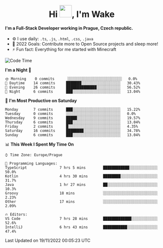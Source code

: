 <h1 align="center">Hi <img src="https://raw.githubusercontent.com/MrWakeCZ/MrWakeCZ/master/Hi.gif" width="40px" />, I'm Wake</h1>

#### I'm a Full-Stack Developer working in Prague, Czech republic.
- ⚙️ I use daily: `.ts`, `.js`, `.html`, `.css`, `.java`
- 🥅 2022 Goals: Contribute more to Open Source projects and sleep more!
- ⚡ Fun fact: Everything for me started with Minecraft

<!--START_SECTION:waka-->
![Code Time](http://img.shields.io/badge/Code%20Time-2%2C803%20hrs%2041%20mins-blue)

**I'm a Night 🦉** 

```text
🌞 Morning    0 commits      ░░░░░░░░░░░░░░░░░░░░░░░░░   0.0% 
🌆 Daytime    14 commits     ███████░░░░░░░░░░░░░░░░░░   30.43% 
🌃 Evening    26 commits     ██████████████░░░░░░░░░░░   56.52% 
🌙 Night      6 commits      ███░░░░░░░░░░░░░░░░░░░░░░   13.04%

```
📅 **I'm Most Productive on Saturday** 

```text
Monday       7 commits      ███░░░░░░░░░░░░░░░░░░░░░░   15.22% 
Tuesday      0 commits      ░░░░░░░░░░░░░░░░░░░░░░░░░   0.0% 
Wednesday    9 commits      █████░░░░░░░░░░░░░░░░░░░░   19.57% 
Thursday     6 commits      ███░░░░░░░░░░░░░░░░░░░░░░   13.04% 
Friday       2 commits      █░░░░░░░░░░░░░░░░░░░░░░░░   4.35% 
Saturday     16 commits     ████████░░░░░░░░░░░░░░░░░   34.78% 
Sunday       6 commits      ███░░░░░░░░░░░░░░░░░░░░░░   13.04%

```


📊 **This Week I Spent My Time On** 

```text
⌚︎ Time Zone: Europe/Prague

💬 Programming Languages: 
TypeScript               7 hrs 5 mins        ████████████░░░░░░░░░░░░░   50.0% 
Kotlin                   4 hrs 30 mins       ████████░░░░░░░░░░░░░░░░░   31.7% 
Java                     1 hr 27 mins        ██░░░░░░░░░░░░░░░░░░░░░░░   10.3% 
Groovy                   18 mins             ░░░░░░░░░░░░░░░░░░░░░░░░░   2.23% 
Other                    17 mins             ░░░░░░░░░░░░░░░░░░░░░░░░░   2.09%

🔥 Editors: 
VS Code                  7 hrs 28 mins       █████████████░░░░░░░░░░░░   52.6% 
IntelliJ                 6 hrs 43 mins       ███████████░░░░░░░░░░░░░░   47.4%

```


 Last Updated on 19/11/2022 00:05:23 UTC
<!--END_SECTION:waka-->

